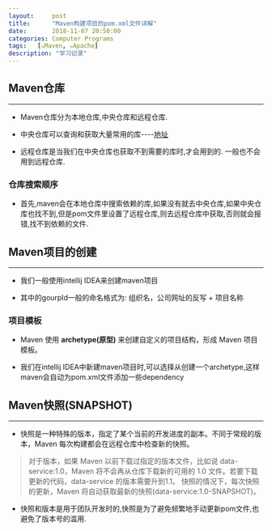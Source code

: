 ```yaml
---
layout:     post
title:      "Maven构建项目的pom.xml文件详解"
date:       2018-11-07 20:50:00
categories: Computer Programs
tags:   [๑Maven, ๑Apache]
description: "学习记录"
---
```


## Maven仓库
---

- Maven仓库分为本地仓库,中央仓库和远程仓库.

- 中央仓库可以查询和获取大量常用的库----[地址](https://search.maven.org/#browse)

- 远程仓库是当我们在中央仓库也获取不到需要的库时,才会用到的. 一般也不会用到远程仓库.

### 仓库搜索顺序

- 首先,maven会在本地仓库中搜索依赖的库,如果没有就去中央仓库,如果中央仓库也找不到,但是pom文件里设置了远程仓库,则去远程仓库中获取,否则就会报错,找不到依赖的文件.

## Maven项目的创建
---

- 我们一般使用intellij IDEA来创建maven项目

- 其中的gourpId一般的命名格式为: 组织名，公司网址的反写 + 项目名称

### 项目模板

- Maven 使用 **archetype(原型)** 来创建自定义的项目结构，形成 Maven 项目模板。

- 我们在intellij IDEA中新建maven项目时,可以选择从创建一个archetype,这样maven会自动为pom.xml文件添加一些dependency

## Maven快照(SNAPSHOT)
---

- 快照是一种特殊的版本，指定了某个当前的开发进度的副本。不同于常规的版本，Maven 每次构建都会在远程仓库中检查新的快照。
> 对于版本，如果 Maven 以前下载过指定的版本文件，比如说 data-service:1.0，Maven 将不会再从仓库下载新的可用的 1.0 文件。若要下载更新的代码，data-service 的版本需要升到1.1。
快照的情况下，每次快照的更新，Maven 将自动获取最新的快照(data-service:1.0-SNAPSHOT)。

- 快照和版本是用于团队开发时的,快照是为了避免频繁地手动更新pom文件,也避免了版本号的滥用.
